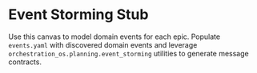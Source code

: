 # Event Storming Stub

Use this canvas to model domain events for each epic. Populate `events.yaml` with discovered domain events and leverage `orchestration_os.planning.event_storming` utilities to generate message contracts.
